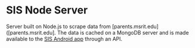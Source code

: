 # SIS Node Server
Server built on Node.js to scrape data from [parents.msrit.edu]([parents.msrit.edu]. The data is cached on a MongoDB server and is made available to the [SIS Android app]([https://github.com/TechGeekMe/sis-android-app]) through an API.
